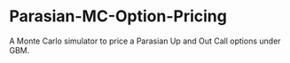 # Parasian-MC-Option-Pricing
A Monte Carlo simulator to price a Parasian Up and Out Call options under GBM.
